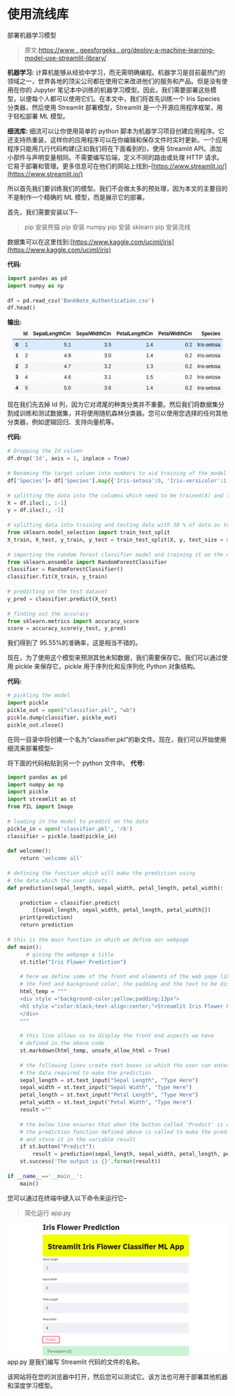 # 使用流线库

部署机器学习模型

> 原文:[https://www . geesforgeks . org/deploy-a-machine-learning-model-use-streamlit-library/](https://www.geeksforgeeks.org/deploy-a-machine-learning-model-using-streamlit-library/)

**机器学习:**
计算机能够从经验中学习，而无需明确编程。机器学习是目前最热门的领域之一，世界各地的顶尖公司都在使用它来改进他们的服务和产品。但是没有使用在你的 Jupyter 笔记本中训练的机器学习模型。因此，我们需要部署这些模型，以便每个人都可以使用它们。在本文中，我们将首先训练一个 Iris Species 分类器，然后使用 Streamlit 部署模型，Streamlit 是一个开源应用程序框架，用于轻松部署 ML 模型。

**细流库:**
细流可以让你使用简单的 python 脚本为机器学习项目创建应用程序。它还支持热重装，这样你的应用程序可以在你编辑和保存文件时实时更新。一个应用程序只能用几行代码构建(正如我们将在下面看到的)，使用 Streamlit API。添加小部件与声明变量相同。不需要编写后端，定义不同的路由或处理 HTTP 请求。它易于部署和管理。更多信息可在他们的网站上找到–[https://www.streamlit.io/](https://www.streamlit.io/)

所以首先我们要训练我们的模型。我们不会做太多的预处理，因为本文的主要目的不是制作一个精确的 ML 模型，而是展示它的部署。

首先，我们需要安装以下–

> pip 安装熊猫
> pip 安装 numpy
> pip 安装 sklearn
> pip 安装流线

数据集可以在这里找到:[https://www.kaggle.com/uciml/iris](https://www.kaggle.com/uciml/iris)

**代码:**

```py
import pandas as pd
import numpy as np

df = pd.read_csv('BankNote_Authentication.csv')
df.head()
```

**输出:**
![](img/a003f4ab1e20d33a4f0e0eeeb776e178.png)
现在我们先去掉 Id 列，因为它对鸢尾的种类分类并不重要。然后我们将数据集分割成训练和测试数据集，并将使用随机森林分类器。您可以使用您选择的任何其他分类器，例如逻辑回归、支持向量机等。

**代码:**

```py
# Dropping the Id column
df.drop('Id', axis = 1, inplace = True)

# Renaming the target column into numbers to aid training of the model
df['Species']= df['Species'].map({'Iris-setosa':0, 'Iris-versicolor':1, 'Iris-virginica':2})

# splitting the data into the columns which need to be trained(X) and the target column(y)
X = df.iloc[:, :-1]
y = df.iloc[:, -1]

# splitting data into training and testing data with 30 % of data as testing data respectively
from sklearn.model_selection import train_test_split
X_train, X_test, y_train, y_test = train_test_split(X, y, test_size = 0.3, random_state = 0)

# importing the random forest classifier model and training it on the dataset
from sklearn.ensemble import RandomForestClassifier
classifier = RandomForestClassifier()
classifier.fit(X_train, y_train)

# predicting on the test dataset
y_pred = classifier.predict(X_test)

# finding out the accuracy
from sklearn.metrics import accuracy_score
score = accuracy_score(y_test, y_pred)
```

我们得到了 95.55%的准确率，这是相当不错的。

现在，为了使用这个模型来预测其他未知数据，我们需要保存它。我们可以通过使用 pickle 来保存它，pickle 用于序列化和反序列化 Python 对象结构。

**代码:**

```py
# pickling the model
import pickle
pickle_out = open("classifier.pkl", "wb")
pickle.dump(classifier, pickle_out)
pickle_out.close()
```

在同一目录中将创建一个名为“classifier.pkl”的新文件。现在，我们可以开始使用细流来部署模型–

将下面的代码粘贴到另一个 python 文件中。
**代号:**

```py
import pandas as pd
import numpy as np
import pickle
import streamlit as st
from PIL import Image

# loading in the model to predict on the data
pickle_in = open('classifier.pkl', 'rb')
classifier = pickle.load(pickle_in)

def welcome():
    return 'welcome all'

# defining the function which will make the prediction using 
# the data which the user inputs
def prediction(sepal_length, sepal_width, petal_length, petal_width):  

    prediction = classifier.predict(
        [[sepal_length, sepal_width, petal_length, petal_width]])
    print(prediction)
    return prediction

# this is the main function in which we define our webpage 
def main():
      # giving the webpage a title
    st.title("Iris Flower Prediction")

    # here we define some of the front end elements of the web page like 
    # the font and background color, the padding and the text to be displayed
    html_temp = """
    <div style ="background-color:yellow;padding:13px">
    <h1 style ="color:black;text-align:center;">Streamlit Iris Flower Classifier ML App </h1>
    </div>
    """

    # this line allows us to display the front end aspects we have 
    # defined in the above code
    st.markdown(html_temp, unsafe_allow_html = True)

    # the following lines create text boxes in which the user can enter 
    # the data required to make the prediction
    sepal_length = st.text_input("Sepal Length", "Type Here")
    sepal_width = st.text_input("Sepal Width", "Type Here")
    petal_length = st.text_input("Petal Length", "Type Here")
    petal_width = st.text_input("Petal Width", "Type Here")
    result =""

    # the below line ensures that when the button called 'Predict' is clicked, 
    # the prediction function defined above is called to make the prediction 
    # and store it in the variable result
    if st.button("Predict"):
        result = prediction(sepal_length, sepal_width, petal_length, petal_width)
    st.success('The output is {}'.format(result))

if __name__=='__main__':
    main()
```

您可以通过在终端中键入以下命令来运行它–

> 简化运行 app.py

![](img/0ef33cd03c0e39c9c3b5c28f713edc71.png)
app.py 是我们编写 Streamlit 代码的文件的名称。

该网站将在您的浏览器中打开，然后您可以测试它。该方法也可用于部署其他机器和深度学习模型。